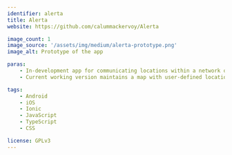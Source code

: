 ```yaml
---
identifier: alerta
title: Alerta
website: https://github.com/calummackervoy/Alerta

image_count: 1
image_source: '/assets/img/medium/alerta-prototype.png'
image_alt: Prototype of the app

paras:
    - In-development app for communicating locations within a network of trust.
    - Current working version maintains a map with user-defined locations stored as pins. Work has begun on implementing the <a href="https://en.wikipedia.org/wiki/Signal_Protocol">Signal protocol</a> to share locations between devices through a secure channel.

tags:
    - Android
    - iOS
    - Ionic
    - JavaScript
    - TypeScript
    - CSS

license: GPLv3
---
```

